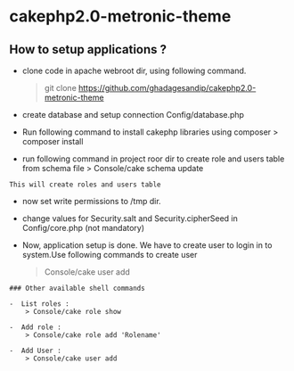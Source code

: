 # cakephp2.0-metronic-theme

## How to setup applications ?
  - clone code in apache webroot dir, using following command.
      > git clone https://github.com/ghadagesandip/cakephp2.0-metronic-theme

  -  create database and setup connection Config/database.php
  -  Run following command to install cakephp libraries using composer
    >  composer install

  -  run following command in project roor dir to create role and users table from schema file
    >  Console/cake schema update 
    
    This will create roles and users table
    
  -  now set write permissions to /tmp dir.   
  -  change values for Security.salt and Security.cipherSeed in Config/core.php (not mandatory)
   
  -  Now, application setup is done. We have to create user to login in to system.Use following commands to create user
  
     > Console/cake user add

    ### Other available shell commands 
    
    -  List roles :
        > Console/cake role show
      
    -  Add role : 
        > Console/cake role add 'Rolename'
        
    -  Add User : 
        > Console/cake user add
     
    



 

